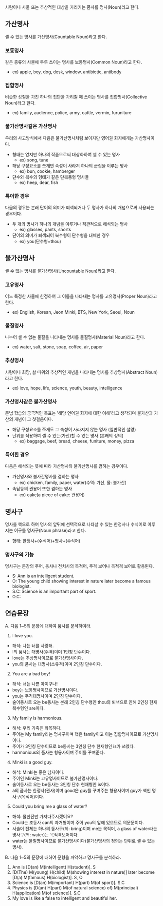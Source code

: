 사람이나 사물 또는 추상적인 대상을 가리키는 품사를 명사(Noun)라고 한다.


## 가산명사
셀 수 있는 명사를 가산명사(Countable Noun)라고 한다.

### 보통명사
같은 종류의 사물에 두루 쓰이는 명사를 보통명사(Common Noun)라고 한다.
  * ex) apple, boy, dog, desk, window, antibiotic, antibody
### 집합명사
비슷한 성질을 가진 하나의 집단을 가리킬 때 쓰이는 명사를 집합명사(Collective Noun)라고 한다.
  * ex) family, audience, police, army, cattle, vermin, furuniture

### 불가산명사같은 가산명사
우리의 사고방식에서 다음은 불가산명사처럼 보이지만 영어권 화자에게는 가산명사이다.

* 형태는 없지만 하나의 작품으로써 대상화하여 셀 수 있는 명사
  * ex) song, tune
* 해당 구성요소를 쪼개면 속성이 사라져 하나의 군집을 이루는 명사
  * ex) bun, cookie, hamberger
* 단수와 복수의 형태가 같은 단복동형 명사들
  * ex) heep, dear, fish

### 특이한 경우
다음의 경우는 본래 단어의 의미가 퇴색되거나 두 명사가 하나의 개념으로써 사용되는 경우이다.

* 두 개의 명사가 하나의 개념을 이루거나 직관적으로 해석되는 명사
  * ex) glasses, pants, shorts
* 단어의 의미가 퇴색되어 복수형이 단수형을 대체한 경우 
  * ex) you(단수형=thou)

## 불가산명사
셀 수 없는 명사를 불가산명사(Uncountable Noun)라고 한다.

### 고유명사
어느 특정한 사물에 한정하여 그 이름을 나타내는 명사를 고유명사(Proper Noun)라고 한다.
  * ex) English, Korean, Jeon Minki, BTS, New York, Seoul, Noun
### 물질명사
나누어 셀 수 없는 물질을 나타내는 명사를 물질명사(Material Noun)라고 한다.
  * ex) water, salt, stone, soap, coffee, air, paper
### 추상명사
사랑이나 희망, 삶 따위의 추상적인 개념을 나타내는 명사를 추상명사(Abstract Noun)라고 한다.
  * ex) love, hope, life, science, youth, beauty, intelligence

### 가산명사같은 불가산명사
문법 학습의 궁극적인 목표는 '해당 언어권 화자에 대한 이해'라고 생각되며 불가산과 가산의 개념이 그 첫걸음이다.

* 해당 구성요소를 쪼개도 그 속성이 사라지지 않는 명사 (일반적인 설명)
* 단위를 적용하여 셀 수 있는(가산)할 수 있는 명사 (본래의 정의)
  * ex) baggage, beef, bread, cheese, funiture, money, pizza

### 특이한 경우
다음은 해석되는 뜻에 따라 가산명사와 불가산명사를 겸하는 경우이다.

* 가산명사와 불사간명사를 겸하는 명사
  * ex) chicken, family, paper, water(수역: 가산, 물: 불가산)
* 속담등의 관용어 또한 겸하는 명사
  * ex) cake(a piece of cake: 관용어)

## 명사구
명사를 핵으로 하여 명사의 앞뒤에 선택적으로 나타날 수 있는 한정사나 수식어로 이루지는 어구를 명사구(Noun phrase)라고 한다.

* 형태: 한정사+(수식어)+명사+(수식어)

### 명사구의 기능
명사구는 문장의 주어, 동사나 전치사의 목적어, 주격 보어나 목적격 보어로 활용된다.
  * S: Ann is an intelligent student.
  * O: The young child showing interest in nature later become a famous biologist.
  * S.C: Science is an important part of sport.
  * O.C: 

## 연습문장
A. 다음 1~5의 문장에 대하여 품사를 분석하여라.

1. I love you.
  * 해석: 나는 너를 사랑해.
  * I의 품사는 대명사(주격)이며 1인칭 단수이다.
  * love는 추상명사이므로 불가산명사이다.
  * you의 품사는 대명사(소유격)이며 2인칭 단수이다. 
2. You are a bad boy!
  * 해석: 너는 나쁜 아이구나!
  * boy는 보통명사이므로 가산명사이다.
  * you는 주격대명사이며 2인칭 단수이다.
  * 술어동사로 오는 be동사는 본래 2인칭 단수형인 thou의 퇴색으로 인해 2인칭 현재 복수형인 are이다.
3. My family is harmonious.
  * 해석: 우리 가족은 화목하다.
  * 주어는 My family라는 명사구이며 핵은 family이고 이는 집합명사이므로 가산명사이다.
  * 주어가 3인칭 단수이므로 be동사는 3인칭 단수 현재형인 is가 쓰였다.
  * harmonious의 품사는 형용사이며 주어를 꾸며준다.
4. Minki is a good guy.
  * 해석: Minki는 좋은 남자이다.
  * 주어인 Minki는 고유명사이므로 불가산명사이다.
  * 술어동사로 오는 be동사는 3인칭 단수 현재형인 is이다.
  * a의 품사는 한정사(관사)이며 good은 guy를 꾸며주는 형용사이며 guy가 핵인 명사구(목적어)이다.
5. Could you bring me a glass of water?
  * 해석: 물한잔만 가져다주시겠어요?
  * Could는 조동사 can의 과거형이며 주어 you의 앞에 있으므로 의문문이다.
  * 서술어 전체는 하나의 동사구(핵: bring)이며 me는 목적어, a glass of water라는 명사구(핵: water)는 목적격보어이다.
  * water는 물질명사이므로 불가산명사이다(불가산명사의 정의는 단위로 셀 수 있는 명사).
  
B. 다음 1~5의 문장에 대하여 문형을 파악하고 명사구를 분석하라.
1. Ann is &#91;D(an) M(intelligent) H(student)&#93;.  S
2. &#91;D(The) M(young) H(child) M(showing interest in nature)&#93; later become &#91;D(a) M(famous) H(biologist)&#93;.  S, O
3. Science is &#91;D(an) M(important) H(part) M(of sport)&#93;. S.C
4. Physics is &#91;D(an) H(part) M(of natural science) of) M(principal) H(application) M(of science)&#93;.  S.C
5. My love is like a false to intelligent and beautiful her.
